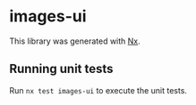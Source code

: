 # images-ui

This library was generated with [Nx](https://nx.dev).

## Running unit tests

Run `nx test images-ui` to execute the unit tests.
